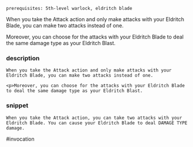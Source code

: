 `prerequisites: 5th-level warlock, eldritch blade`

When you take the Attack action and only make attacks with your Eldritch Blade, you can make two attacks instead of one.

Moreover, you can choose for the attacks with your Eldritch Blade to deal the same damage type as your Eldritch Blast.
### description
```
When you take the Attack action and only make attacks with your Eldritch Blade, you can make two attacks instead of one.

<p>Moreover, you can choose for the attacks with your Eldritch Blade to deal the same damage type as your Eldritch Blast.
```

### snippet
```
When you take the Attack action, you can take two attacks with your Eldritch Blade. You can cause your Eldritch Blade to deal DAMAGE TYPE damage.
```

#invocation
